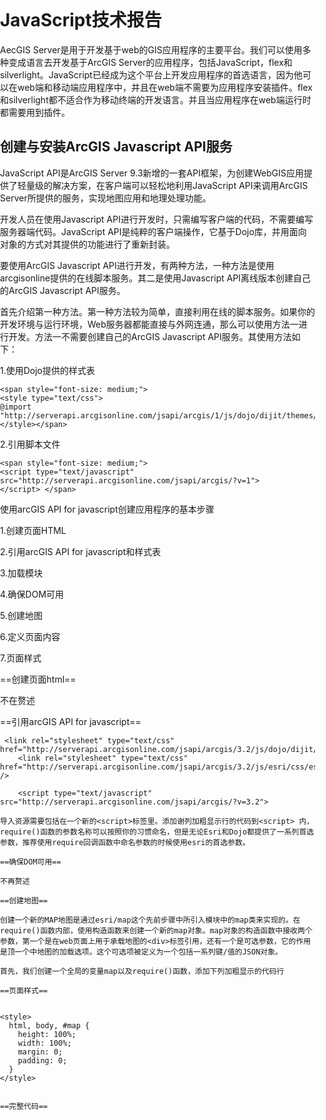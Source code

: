  #               JavaScript技术报告
   AecGIS Server是用于开发基于web的GIS应用程序的主要平台。我们可以使用多种变成语言去开发基于ArcGIS Server的应用程序，包括JavaScript，flex和silverlight。JavaScript已经成为这个平台上开发应用程序的首选语言，因为他可以在web端和移动端应用程序中，并且在web端不需要为应用程序安装插件。flex和silverlight都不适合作为移动终端的开发语言。并且当应用程序在web端运行时都需要用到插件。
##    创建与安装ArcGIS Javascript API服务
JavaScript API是ArcGIS Server 9.3新增的一套API框架，为创建WebGIS应用提供了轻量级的解决方案，在客户端可以轻松地利用JavaScript API来调用ArcGIS Server所提供的服务，实现地图应用和地理处理功能。 

  开发人员在使用Javascript API进行开发时，只需编写客户端的代码，不需要编写服务器端代码。JavaScript API是纯粹的客户端操作，它基于Dojo库，并用面向对象的方式对其提供的功能进行了重新封装。 

 要使用ArcGIS Javascript API进行开发，有两种方法，一种方法是使用arcgisonline提供的在线脚本服务。其二是使用Javascript API离线版本创建自己的ArcGIS Javascript API服务。 

首先介绍第一种方法。第一种方法较为简单，直接利用在线的脚本服务。如果你的开发环境与运行环境，Web服务器都能直接与外网连通，那么可以使用方法一进行开发。方法一不需要创建自己的ArcGIS Javascript API服务。其使用方法如下：

  1.使用Dojo提供的样式表

```
<span style="font-size: medium;">  
<style type="text/css">
@import "http://serverapi.arcgisonline.com/jsapi/arcgis/1/js/dojo/dijit/themes/tundra/tundra.css";</style></span>
```
2.引用脚本文件


```
<span style="font-size: medium;"> 
<script type="text/javascript" src="http://serverapi.arcgisonline.com/jsapi/arcgis/?v=1"> 
</script> </span>
```
使用arcGIS API for javascript创建应用程序的基本步骤

1.创建页面HTML

2.引用arcGIS API for javascript和样式表

3.加载模块

4.确保DOM可用

5.创建地图

6.定义页面内容

7.页面样式

==创建页面html==

不在赘述

==引用arcGIS API for javascript==


```
 <link rel="stylesheet" type="text/css" href="http://serverapi.arcgisonline.com/jsapi/arcgis/3.2/js/dojo/dijit/themes/claro/claro.css">  
    <link rel="stylesheet" type="text/css" href="http://serverapi.arcgisonline.com/jsapi/arcgis/3.2/js/esri/css/esri.css" />  
  
    <script type="text/javascript" src="http://serverapi.arcgisonline.com/jsapi/arcgis/?v=3.2">
```
<script>标签加载的是arcGIS API for JavaScript 这个版本是3.2 <link>标签加载的是esri.css这个ESRI工具和组件的特定样式。
arcGIS API for JavaScript是建立在DojoJavaScript框架上的。Dojo包括Claro,Tundra,soria,Nihilo这四个预先定义的主题，他们用哦关于控制添加到应用程序中的用户界面工具的外观样式。

下面代码引用了Claro主题样式
```
<link rel = "stylesheet" href="http://js.arcgis/com.3.7/js/dojo/dijit/themes/claro/claro.css">
```
其他样式可以参考下列示例代码进行应用。如果你添加DOJO用户界面组件（Dijits）,你需要通过加载期中的一种样式在控制组件的外观

```
<link rel = "stylesheet" href="http://js.arcgis/com.3.7/js/dojo/dijit/themes/tundra/tundra.css">
```

```
<link rel = "stylesheet" href="http://js.arcgis/com.3.7/js/dojo/dijit/themes/soria/soria.css">
```

```
<link rel = "stylesheet" href="http://js.arcgis/com.3.7/js/dojo/dijit/themes/Nihilo/Nihilo.css">
```

==加载模块==

在创建地图对象之前，必须首先通过使用一个名为require()的函数来完成对地图资源的引用。

在web页面中使用require()函数来导入资源是，arcGIS API for javascript提供了很多资源，其中包括esri/map这个在创建地图或者使用geometry graphic和symbols之前必须用到的资源。一旦提供了资源的引用，你就可以使用map()来构造函数创建地图。

```
<script>
   dojo.require("esri.map");
   
   function init(){
       var map = new seri.map("mapDiv",{
           center:[-56.049,38.485],
           zoom:3,
           basemap:"streets"
       });
   }
</script>

```
导入资源需要包括在一个新的<script>标签里。添加谢列加粗显示行的代码到<script> 内，require()函数的参数名称可以按照你的习惯命名，但是无论Esri和Dojo都提供了一系列首选参数，推荐使用require回调函数中命名参数的时候使用esri的首选参数。

```
<script>
   require(["esri/map","dojo/domReady!"],function(Map){
       
   });
</script>
```
==确保DOM可用==

不再赘述

==创建地图==

创建一个新的MAP地图是通过esri/map这个先前步骤中所引入模块中的map类来实现的。在require()函数内部，使用构造函数来创建一个新的map对象。map对象的构造函数中接收两个参数，第一个是在web页面上用于承载地图的<div>标签引用，还有一个是可选参数，它的作用是顶一个中地图的加载选项。这个可选项被定义为一个包括一系列键/值的JSON对象。

首先，我们创建一个全局的变量map以及require()函数，添加下列加粗显示的代码行

```
<script>
   var map；
   require(["esri/map","dojo/domReady!"],function(Map){
       
   });
</script>

```
==页面样式==


```
    <style>
      html, body, #map {
        height: 100%;
        width: 100%;
        margin: 0;
        padding: 0;
      }    
    </style>
```

==完整代码==


```
<!DOCTYPE html>
<html>
  <head>
    <meta http-equiv="Content-Type" content="text/html; charset=utf-8">
    <meta http-equiv="X-UA-Compatible" content="IE=7, IE=9, IE=10">
    <meta name="viewport" content="initial-scale=1, maximum-scale=1,user-scalable=no"/>
    <title>Simple Map</title>
    <link rel="stylesheet" href="http://js.arcgis.com/3.7/js/esri/css/esri.css">
	<link rel="stylesheet" href="http://js.arcgis.com/3.7/js/dojo/dijit/themes/claro/claro.css">
    <style>
      html, body, #map {
        height: 100%;
        width: 100%;
        margin: 0;
        padding: 0;
      }    
    </style>
    <script src="http://js.arcgis.com/3.7/"></script>
    <script>
      var map;

      require(["esri/map", "dojo/domReady!"], function(Map) {
        map = new Map("map", {
          basemap: "topo",
          center: [-122.45,37.75], // long, lat
          zoom: 13,
          sliderStyle: "small"
        });
      });
    </script>
  </head>

  <body class="claro">
    <div id="map"></div>
  </body>
</html>

```


没有数据图层的地图就像是空白的画板。添加到地图中的数据图层让其有意义并未分析奠定了基础。提供数据图层添加到地图中主要哦有哦动态地图服务图层和切片地图服务图层。

使用ARCGIS中的图层类，可以引用宿主在ARCGIS server和其他地图服务器中的地图服务。所有的图层类继承自layer这个基类。

==添加特征图层==

arcgis提供特征图层来操作个护短图形特征。featurelayer对象继承自graphicslayer对象，但是他还可以提供额外的功能，比如执行查询和选择以及支持定义的表达式。数据从arcgis流向浏览器极大地减少了其往返服务器的时间，从而改善应用程序的性能。
增加多个图形图层到地图。一个图形图层显示国家，另一个显示城市。在一个地图中有多个图形图层的能力是在ArcGIS JavaScript API v1.4增加的。

从蓝色的城市点分隔灰色的区县多边形使图形易于管理。例如，如果仅仅想要删除城市，仅需删除有这个城市点的图形图层。如果城市和区县在同一个图形图层里，就不得不写一些额外的代码来探测城市图层并且删除它们。

注意如果单击一个重叠的图形区域，仅仅上层的图形响应单击事件。


==创建featurelayer对象==

```
  var olderStates = new FeatureLayer("http://sampleserver1.arcgisonline.com/ArcGIS/rest/services/Demographics/ESRI_Census_USA/MapServer/5", {
		    mode: FeatureLayer.MODE_SNAPSHOT,
		    outFields: ["STATE_NAME", "MED_AGE", "MED_AGE_M", "MED_AGE_F"]
		  });
```
==可选构造函数参数==
featurelayer对象除了接受来自地图服务或者特征服务这个必须图层作为第一个参数之外，还可以传递一个用于定义各项选项的json对象到构造参数中。许多种类的选项都可以被传递到构造函数中。outfields属性用来限制featurelayer对象返回的字段。

```
var earthquakes = 
featurelayer("http://service.esri.com/ARCgis/rest/
service.earthquakes/since_1970/mapserver/0",
{mode:featurelayer.MODE_shapshot,
outFields:["magnitude"],refreshinterval：5})
```

refreshinterval属性定义多长时间刷新图层。


==特征图层渲染==

arcgis中有五种不同的渲染器，分别是simplerenderer ClassBreaksRenderer,UniqueValueRenderer,DotDensityRenderer,temporalRenderer

首先创建渲染器实例。

```
 var renderer = new esri.renderer.UniqueValueRenderer(defaultSymbol, "SUB_REGION");
 
```

```
renderer.addValue("Pacific", new esri.symbol.SimpleFillSymbol().setColor(new dojo.Color([255,0,0,0.5])));
        renderer.addValue("Mtn", new esri.symbol.SimpleFillSymbol().setColor(new dojo.Color([0,255,0,0.5])));
        renderer.addValue("N Eng", new esri.symbol.SimpleFillSymbol().setColor(new dojo.Color([0,0,255,0.5])));
        renderer.addValue("S Atl", new esri.symbol.SimpleFillSymbol().setColor(new dojo.Color([255,0,255,0.5])));
```**

